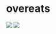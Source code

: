 # overeats

<img src="https://media.giphy.com/media/8emFneVvuCikEJ6WRm/giphy.gif" />
<img src="https://media.giphy.com/media/ja8VlqIgszjOfG78Xo/giphy.webp" />
